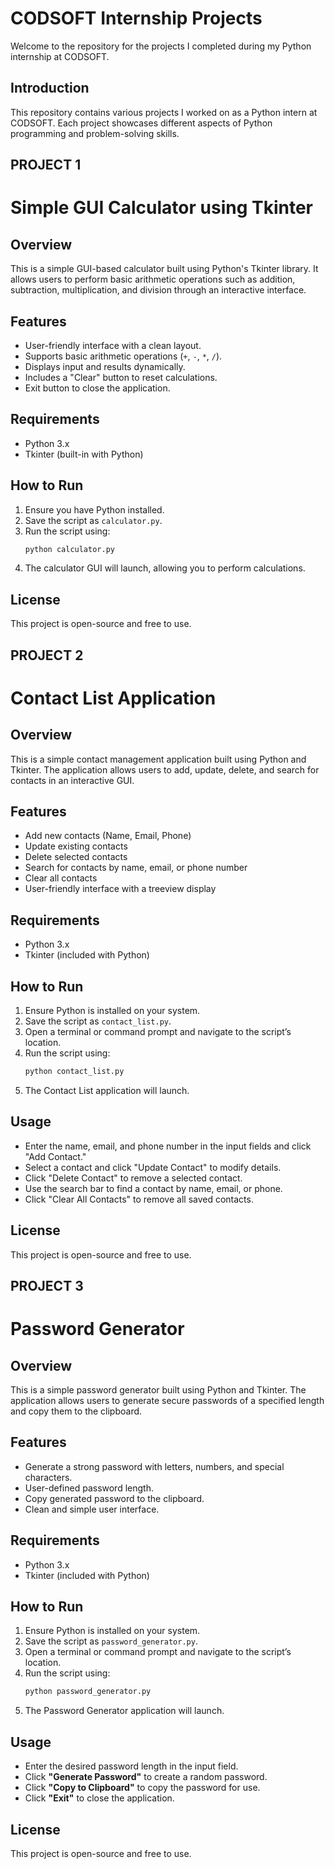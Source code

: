 # CODSOFT Internship Projects

Welcome to the repository for the projects I completed during my Python internship at CODSOFT.


## Introduction
This repository contains various projects I worked on as a Python intern at CODSOFT. Each project showcases different aspects of Python programming and problem-solving skills.

## PROJECT 1

# **Simple GUI Calculator using Tkinter**  

## **Overview**  
This is a simple GUI-based calculator built using Python's Tkinter library. It allows users to perform basic arithmetic operations such as addition, subtraction, multiplication, and division through an interactive interface.  

## **Features**  
- User-friendly interface with a clean layout.  
- Supports basic arithmetic operations (`+`, `-`, `*`, `/`).  
- Displays input and results dynamically.  
- Includes a "Clear" button to reset calculations.  
- Exit button to close the application.  

## **Requirements**  
- Python 3.x  
- Tkinter (built-in with Python)  

## **How to Run**  
1. Ensure you have Python installed.  
2. Save the script as `calculator.py`.  
3. Run the script using:  
   ```bash
   python calculator.py
   ```
4. The calculator GUI will launch, allowing you to perform calculations.  

## **License**  
This project is open-source and free to use.  

## PROJECT 2

# **Contact List Application**

## **Overview**
This is a simple contact management application built using Python and Tkinter. The application allows users to add, update, delete, and search for contacts in an interactive GUI.

## **Features**
- Add new contacts (Name, Email, Phone)
- Update existing contacts
- Delete selected contacts
- Search for contacts by name, email, or phone number
- Clear all contacts
- User-friendly interface with a treeview display

## **Requirements**
- Python 3.x
- Tkinter (included with Python)

## **How to Run**
1. Ensure Python is installed on your system.
2. Save the script as `contact_list.py`.
3. Open a terminal or command prompt and navigate to the script’s location.
4. Run the script using:
   ```bash
   python contact_list.py
   ```
5. The Contact List application will launch.

## **Usage**
- Enter the name, email, and phone number in the input fields and click "Add Contact."
- Select a contact and click "Update Contact" to modify details.
- Click "Delete Contact" to remove a selected contact.
- Use the search bar to find a contact by name, email, or phone.
- Click "Clear All Contacts" to remove all saved contacts.

## **License**
This project is open-source and free to use.

## PROJECT 3

# **Password Generator**

## **Overview**
This is a simple password generator built using Python and Tkinter. The application allows users to generate secure passwords of a specified length and copy them to the clipboard.

## **Features**
- Generate a strong password with letters, numbers, and special characters.
- User-defined password length.
- Copy generated password to the clipboard.
- Clean and simple user interface.

## **Requirements**
- Python 3.x
- Tkinter (included with Python)

## **How to Run**
1. Ensure Python is installed on your system.
2. Save the script as `password_generator.py`.
3. Open a terminal or command prompt and navigate to the script’s location.
4. Run the script using:
   ```bash
   python password_generator.py
   ```
5. The Password Generator application will launch.

## **Usage**
- Enter the desired password length in the input field.
- Click **"Generate Password"** to create a random password.
- Click **"Copy to Clipboard"** to copy the password for use.
- Click **"Exit"** to close the application.

## **License**
This project is open-source and free to use.

